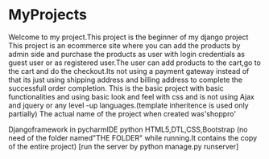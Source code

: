 # MyProjects
Welcome to my project.This project is the beginner of my django project
This project is an ecommerce site where you can add the products by admin side and purchase the products as user with login credentials as guest user or as registered user.The user can add products to the cart,go to the cart and do the checkout.Its not using a payment gateway instead of that its just using  shipping address and billing address to complete the successfull order completion. 
This is the basic project with basic functionalities and using basic look and feel  with css and is not using Ajax and jquery or any level -up languages.(template inheritence is used only partially)
The actual name of the project when created was'shoppro'

Djangoframework in pycharmIDE
python
HTML5,DTL,CSS,Bootstrap
(no need of the folder named"THE FOLDER" while running.It contains the copy of the entire project)
[run the server by python manage.py runserver]

